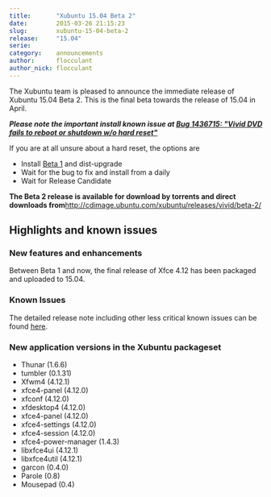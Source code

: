 ```yaml
---
title:       "Xubuntu 15.04 Beta 2"
date:        2015-03-26 21:15:23
slug:        xubuntu-15-04-beta-2
release:     "15.04"
serie:       
category:    announcements
author:      flocculant
author_nick: flocculant
---
```


The Xubuntu team is pleased to announce the immediate release of Xubuntu 15.04 Beta 2. This is the final beta towards the release of 15.04 in April.

***Please note the important install known issue at [Bug 1436715: "Vivid DVD fails to reboot or shutdown w/o hard reset"](https://bugs.launchpad.net/ubuntu/+source/casper/+bug/1436715)***

If you are at all unsure about a hard reset, the options are

- Install [Beta 1](http://xubuntu.org/news/xubuntu-15-04-beta-1/) and dist-upgrade
- Wait for the bug to fix and install from a daily
- Wait for Release Candidate

**The Beta 2 release is available for download by torrents and direct downloads from**<http://cdimage.ubuntu.com/xubuntu/releases/vivid/beta-2/>

Highlights and known issues
---------------------------

### New features and enhancements

Between Beta 1 and now, the final release of Xfce 4.12 has been packaged and uploaded to 15.04.

### Known Issues

The detailed release note including other less critical known issues can be found [here](https://wiki.ubuntu.com/VividVervet/ReleaseNotes/Beta2/Xubuntu).

### New application versions in the Xubuntu packageset

- Thunar (1.6.6)
- tumbler (0.1.31)
- Xfwm4 (4.12.1)
- xfce4-panel (4.12.0)
- xfconf (4.12.0)
- xfdesktop4 (4.12.0)
- xfce4-panel (4.12.0)
- xfce4-settings (4.12.0)
- xfce4-session (4.12.0)
- xfce4-power-manager (1.4.3)
- libxfce4ui (4.12.1)
- libxfce4util (4.12.1)
- garcon (0.4.0)
- Parole (0.8)
- Mousepad (0.4)
